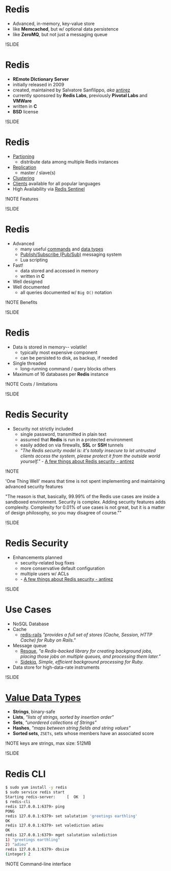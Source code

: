 
# Redis

<!--What is Redis-->

- Advanced, in-memory, key-value store
- like **Memcached**, but w/ optional data persistence
- like **ZeroMQ**, but not just a messaging queue

!SLIDE

# Redis

- **REmote DIctionary Server**
- initially released in 2009
- created, maintained by Salvatore Sanfilippo, *aka* [antirez](http://antirez.com/latest/0)
- currently sponsored by **Redis Labs**, previously **Pivotal Labs** and **VMWare**
- written in **C**
- **BSD** license
<!--About-->

!SLIDE

# Redis

- [Partioning](http://redis.io/topics/partitioning)
  - distribute data among multiple Redis instances
- [Replication](http://redis.io/topics/replication)
  - master / slave(s)
- [Clustering](http://redis.io/topics/cluster-tutorial)
- [Clients](http://redis.io/clients) available for all popular languages
- High Availability via [Redis Sentinel](http://redis.io/topics/sentinel)

!NOTE
Features

!SLIDE

# Redis

- Advanced
  - many useful [commands](http://redis.io/commands) and [data types](http://redis.io/topics/data-types)
  - [Publish/Subscribe (Pub/Sub)](http://redis.io/topics/pubsub) messaging system
  - Lua scripting
- Fast!
  - data stored and accessed in memory
  - written in **C**
- Well designed
- Well documented
  - all queries documented w/ `Big O()` notation

!NOTE
Benefits

!SLIDE

# Redis

- Data is stored in memory-- volatile!
  - typically most expensive component
  - can be persisted to disk, as backup, if needed
- Single threaded
  - long-running command / query blocks others
- Maximum of 16 databases per **Redis** instance

!NOTE
Costs / limitations

!SLIDE

# Redis Security

- Security not strictly included
  - single password, transmitted in plain text
  - assumed that **Redis** is run in a protected environment
  - easily added on via firewalls, **SSL** or **SSH** tunnels
  - *"The Redis security model is: it's totally insecure to let untrusted clients access the system, please protect it from the outside world yourself."* \- [A few things about Redis security - antirez](http://www.antirez.com/news/96)

!NOTE

'One Thing Well' means that time is not spent implementing and maintaining advanced security features

"The reason is that, basically, 99.99% of the Redis use cases are inside a sandboxed environment. Security is complex. Adding security features adds complexity. Complexity for 0.01% of use cases is not great, but it is a matter of design philosophy, so you may disagree of course.""

!SLIDE

# Redis Security

- Enhancements planned
  - security-related bug fixes
  - more conservative default configuration
  - multiple users w/ ACLs
  - \- [A few things about Redis security - antirez](http://www.antirez.com/news/96)

!SLIDE

# Use Cases

- NoSQL Database
- Cache
  - [redis-rails](https://github.com/redis-store/redis-rails) *"provides a full set of stores (Cache, Session, HTTP Cache) for Ruby on Rails."*
- Message queue
  - [Resque](https://github.com/resque/resque), *"a Redis-backed library for creating background jobs, placing those jobs on multiple queues, and processing them later."*
  - [Sidekiq](http://sidekiq.org/), *Simple, efficient background processing for Ruby.*
- Data store for high-data-rate instruments

!SLIDE

# [Value Data Types](http://redis.io/topics/data-types)

- **Strings**, binary-safe
- **Lists**, *"lists of strings, sorted by insertion order"*
- **Sets**, *"unordered collections of Strings"*
- **Hashes**, *"maps between string fields and string values"*
- **Sorted sets**, `ZSETs`, sets whose members have an associated score

!NOTE
keys are strings, max size: 512MB

!SLIDE

# Redis CLI

```sh
$ sudo yum install -y redis
$ sudo service redis start
Starting redis-server:     [  OK  ]
$ redis-cli
redis 127.0.0.1:6379> ping
PONG
redis 127.0.0.1:6379> set salutation 'greetings earthling'
OK
redis 127.0.0.1:6379> set valediction adieu
OK
redis 127.0.0.1:6379> mget salutation valediction
1) "greetings earthling"
2) "adieu"
redis 127.0.0.1:6379> dbsize
(integer) 2
```

!NOTE
Command-line interface
